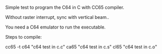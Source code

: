 Simple test to program the C64 in C with CC65 compiler.

Without raster interrupt, sync with vertical beam..

You need a C64 emulator to run the executable.

Steps to compile:

cc65 -t c64 "c64 test in c.c"
ca65 "c64 test in c.s"
cl65 "c64 test in c.o"
